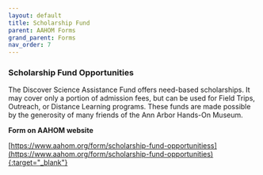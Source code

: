 ```yaml
---
layout: default
title: Scholarship Fund
parent: AAHOM Forms
grand_parent: Forms
nav_order: 7
---
```


### Scholarship Fund Opportunities


The Discover Science Assistance Fund offers need-based scholarships.  It may cover only a portion of admission fees, but can be used for Field Trips, Outreach, or Distance Learning programs. These funds are made possible by the generosity of many friends of the Ann Arbor Hands-On Museum.

**Form on AAHOM website**

[https://www.aahom.org/form/scholarship-fund-opportunitiess](https://www.aahom.org/form/scholarship-fund-opportunities){:target="_blank"}
